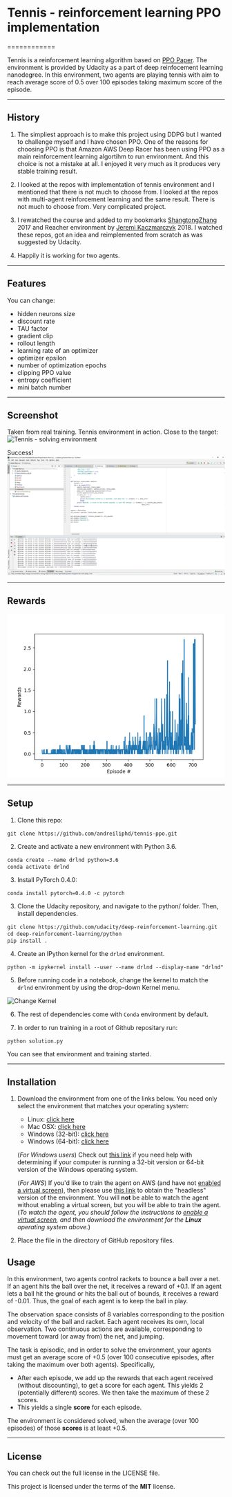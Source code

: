 # Tennis - reinforcement learning PPO implementation
============

Tennis is a reinforcement learning algorithm based on [PPO Paper](https://arxiv.org/abs/1707.06347). The environment is provided by Udacity as a part of deep reinfocement learning nanodegree. In this environment, two agents are playing tennis with aim to reach average score of 0.5 over 100 episodes taking maximum score of the episode. 

---

## History

1. The simpliest approach is to make this project using DDPG but I wanted to challenge myself and I have chosen PPO. One of the reasons for choosing PPO is that Amazon AWS Deep Racer has been using PPO as a main reinforcement learning algortihm to run environment. And this choice is not a mistake at all. I enjoyed it very much as it produces very stable training result.

2. I looked at the repos with implementation of tennis environment and I mentioned that there is not much to choose from. I looked at the repos with multi-agent reinforcement learning and the same result. There is not much to choose from. Very complicated project.

3. I rewatched the course and added to my bookmarks [ShangtongZhang](https://github.com/ShangtongZhang/DeepRL) 2017 and Reacher environment by 
[Jeremi Kaczmarczyk](https://github.com/jknthn/reacher-ppo) 2018. I watched these repos, got an idea and reimplemented from scratch as was suggested by Udacity.

4. Happily it is working for two agents.


---



## Features

You can change:
- hidden neurons size
- discount rate
- TAU factor
- gradient clip
- rollout length
- learning rate of an optimizer
- optimizer epsilon
- number of optimization epochs
- clipping PPO value
- entropy coefficient
- mini batch number

---


## Screenshot

Taken from real training. Tennis environment in action. Close to the target:
![Tennis - solving environment](https://github.com/andreiliphd/tennis-ppo/blob/master/images/tennis.gif)

Success!
![Tennis - success](https://github.com/andreiliphd/tennis-ppo/blob/master/images/Screenshot_1.png)


---


## Rewards

![Tennid - rewards](https://github.com/andreiliphd/tennis-ppo/blob/master/images/Figure_1.png)


---

## Setup
1. Clone this repo: 
```
git clone https://github.com/andreiliphd/tennis-ppo.git
```

2. Create and activate a new environment with Python 3.6.
```
conda create --name drlnd python=3.6
conda activate drlnd
```

3. Install PyTorch 0.4.0:
```
conda install pytorch=0.4.0 -c pytorch
```

3. Clone the Udacity repository, and navigate to the python/ folder. Then, install dependencies.

```
git clone https://github.com/udacity/deep-reinforcement-learning.git
cd deep-reinforcement-learning/python
pip install .
```

4. Create an IPython kernel for the `drlnd` environment.
```
python -m ipykernel install --user --name drlnd --display-name "drlnd"
```

5. Before running code in a notebook, change the kernel to match the `drlnd` environment by using the drop-down Kernel menu.

![Change Kernel](https://user-images.githubusercontent.com/10624937/42386929-76f671f0-8106-11e8-9376-f17da2ae852e.png)


6. The rest of dependencies come with `Conda` environment by default.

7. In order to run training in a root of Github repositary run:
```
python solution.py
```
You can see that environment and training started.

---


## Installation

1. Download the environment from one of the links below.  You need only select the environment that matches your operating system:
    - Linux: [click here](https://s3-us-west-1.amazonaws.com/udacity-drlnd/P3/Tennis/Tennis_Linux.zip)
    - Mac OSX: [click here](https://s3-us-west-1.amazonaws.com/udacity-drlnd/P3/Tennis/Tennis.app.zip)
    - Windows (32-bit): [click here](https://s3-us-west-1.amazonaws.com/udacity-drlnd/P3/Tennis/Tennis_Windows_x86.zip)
    - Windows (64-bit): [click here](https://s3-us-west-1.amazonaws.com/udacity-drlnd/P3/Tennis/Tennis_Windows_x86_64.zip)
    
    (_For Windows users_) Check out [this link](https://support.microsoft.com/en-us/help/827218/how-to-determine-whether-a-computer-is-running-a-32-bit-version-or-64) if you need help with determining if your computer is running a 32-bit version or 64-bit version of the Windows operating system.

    (_For AWS_) If you'd like to train the agent on AWS (and have not [enabled a virtual screen](https://github.com/Unity-Technologies/ml-agents/blob/master/docs/Training-on-Amazon-Web-Service.md)), then please use [this link](https://s3-us-west-1.amazonaws.com/udacity-drlnd/P3/Tennis/Tennis_Linux_NoVis.zip) to obtain the "headless" version of the environment.  You will **not** be able to watch the agent without enabling a virtual screen, but you will be able to train the agent.  (_To watch the agent, you should follow the instructions to [enable a virtual screen](https://github.com/Unity-Technologies/ml-agents/blob/master/docs/Training-on-Amazon-Web-Service.md), and then download the environment for the **Linux** operating system above._)

2. Place the file in the directory of GitHub repository files.


## Usage

In this environment, two agents control rackets to bounce a ball over a net. If an agent hits the ball over the net, it receives a reward of +0.1.  If an agent lets a ball hit the ground or hits the ball out of bounds, it receives a reward of -0.01.  Thus, the goal of each agent is to keep the ball in play.

The observation space consists of 8 variables corresponding to the position and velocity of the ball and racket. Each agent receives its own, local observation.  Two continuous actions are available, corresponding to movement toward (or away from) the net, and jumping. 

The task is episodic, and in order to solve the environment, your agents must get an average score of +0.5 (over 100 consecutive episodes, after taking the maximum over both agents). Specifically,

- After each episode, we add up the rewards that each agent received (without discounting), to get a score for each agent. This yields 2 (potentially different) scores. We then take the maximum of these 2 scores.
- This yields a single **score** for each episode.

The environment is considered solved, when the average (over 100 episodes) of those **scores** is at least +0.5.



---

## License
You can check out the full license in the LICENSE file.

This project is licensed under the terms of the **MIT** license.
